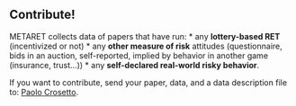 ## Contribute!

METARET collects data of papers that have run: \* any **lottery-based RET** (incentivized or not) \* any **other measure of risk** attitudes (questionnaire, bids in an auction, self-reported, implied by behavior in another game (insurance, trust...)) \* any **self-declared real-world risky behavior**.

If you want to contribute, send your paper, data, and a data description file to: [Paolo Crosetto](mailto:paolo.crosetto@inrae.fr).
